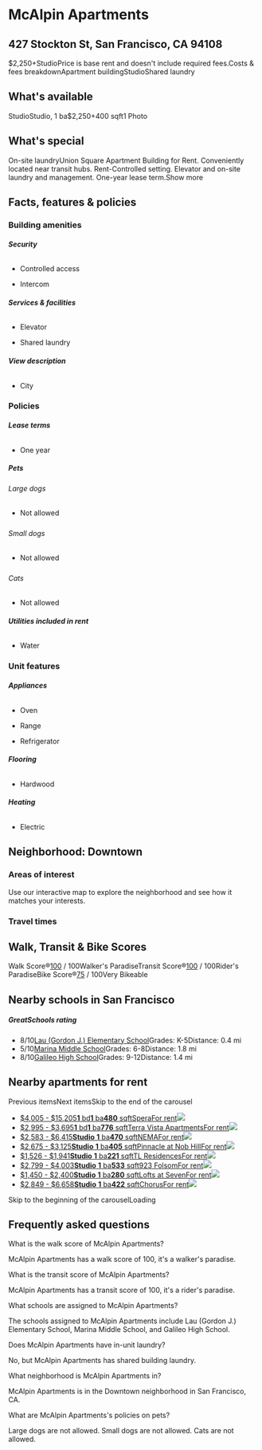 
# McAlpin Apartments

## 427 Stockton St, San Francisco, CA 94108

$2,250+StudioPrice is base rent and doesn't include required fees.Costs & fees breakdownApartment buildingStudioShared laundry
## What's available

StudioStudio, 1 ba$2,250+400 sqft1 Photo
## What's special

On-site laundryUnion Square Apartment Building for Rent.
Conveniently located near transit hubs.
Rent-Controlled setting.
Elevator and on-site laundry and management.
One-year lease term.Show more
## Facts, features & policies

### Building amenities

##### Security

######

* Controlled access

* Intercom
##### Services & facilities

######

* Elevator

* Shared laundry
##### View description

######

* City
### Policies

##### Lease terms

######

* One year
##### Pets

###### Large dogs

* Not allowed
#####

###### Small dogs

* Not allowed
#####

###### Cats

* Not allowed
##### Utilities included in rent

######

* Water
### Unit features

##### Appliances

######

* Oven

* Range

* Refrigerator
##### Flooring

######

* Hardwood
##### Heating

######

* Electric
## Neighborhood: Downtown

### Areas of interest

Use our interactive map to explore the neighborhood and see how it matches your interests.

### Travel times

## Walk, Transit & Bike Scores

Walk Score®[100](https://www.walkscore.com/score/loc/lat%3D37.7900/lng%3D-122.4073/?utm_source=zillow2.com&utm_medium=ws_api&utm_campaign=ws_api) / 100Walker's ParadiseTransit Score®[100](https://www.walkscore.com/score/loc/lat%3D37.7900/lng%3D-122.4073/?utm_source=zillow2.com&utm_medium=ts_api&utm_campaign=ts_api) / 100Rider's ParadiseBike Score®[75](https://www.walkscore.com/score/loc/lat%3D37.7900/lng%3D-122.4073/?utm_source=zillow2.com&utm_medium=ws_api&utm_campaign=ws_api) / 100Very Bikeable
## Nearby schools in San Francisco

##### GreatSchools rating

* 8/10[Lau (Gordon J.) Elementary School](https://www.greatschools.org/california/san-francisco/6389-Lau-Gordon-J.-Elementary-School/)Grades: K-5Distance: 0.4 mi
* 5/10[Marina Middle School](https://www.greatschools.org/california/san-francisco/6400-Marina-Middle-School/)Grades: 6-8Distance: 1.8 mi
* 8/10[Galileo High School](https://www.greatschools.org/california/san-francisco/6369-Galileo-High-School/)Grades: 9-12Distance: 1.4 mi
## Nearby apartments for rent

Previous itemsNext itemsSkip to the end of the carousel

* [$4,005 - $15,205**1**  bd**1**  ba**480** sqftSperaFor rent![](https://photos.zillowstatic.com/fp/c533fadfacdbb3370e48d71fe7826adf-p_d.jpg)](/apartments/san-francisco-ca/spera/CgGxyh/)
* [$2,995 - $3,695**1**  bd**1**  ba**776** sqftTerra Vista ApartmentsFor rent![](https://photos.zillowstatic.com/fp/3f157b6a1973689c5f615f09adcb1e66-p_d.jpg)](/apartments/san-francisco-ca/terra-vista-apartments/5XjRrp/)
* [$2,583 - $6,415**Studio**  **1**  ba**470** sqftNEMAFor rent![](https://photos.zillowstatic.com/fp/f042533625b95dd94fd5f2d0cbeddd3c-p_d.jpg)](/apartments/san-francisco-ca/nema/CjpwdL/)
* [$2,675 - $3,125**Studio**  **1**  ba**405** sqftPinnacle at Nob HillFor rent![](https://photos.zillowstatic.com/fp/e703a74305881a06ad57ca56b2441cb6-p_d.jpg)](/apartments/san-francisco-ca/pinnacle-at-nob-hill/5XjKtN/)
* [$1,526 - $1,941**Studio**  **1**  ba**221** sqftTL ResidencesFor rent![](https://photos.zillowstatic.com/fp/b5c5a8de3fb95be52e41386d04f6b7a3-p_d.jpg)](/apartments/san-francisco-ca/tl-residences/9NJqgD/)
* [$2,799 - $4,003**Studio**  **1**  ba**533** sqft923 FolsomFor rent![](https://photos.zillowstatic.com/fp/2f8e6ec0010a0b57f43a80f45e24b76d-p_d.jpg)](/apartments/san-francisco-ca/923-folsom/5Yy6Np/)
* [$1,450 - $2,400**Studio**  **1**  ba**280** sqftLofts at SevenFor rent![](https://photos.zillowstatic.com/fp/284f514f89e4ddd5172f3ee8ef9eec21-p_d.jpg)](/apartments/san-francisco-ca/lofts-at-seven/CjjC3T/)
* [$2,849 - $6,658**Studio**  **1**  ba**422** sqftChorusFor rent![](https://photos.zillowstatic.com/fp/d0cb4bbd68c75401a1c438ff51b6edc3-p_d.jpg)](/apartments/san-francisco-ca/chorus/ChGdPx/)

Skip to the beginning of the carouselLoading
## Frequently asked questions

What is the walk score of McAlpin Apartments?

McAlpin Apartments has a walk score of 100, it's a walker's paradise.

What is the transit score of McAlpin Apartments?

McAlpin Apartments has a transit score of 100, it's a rider's paradise.

What schools are assigned to McAlpin Apartments?

The schools assigned to McAlpin Apartments include Lau (Gordon J.) Elementary School, Marina Middle School, and Galileo High School.

Does McAlpin Apartments have in-unit laundry?

No, but McAlpin Apartments has shared building laundry.

What neighborhood is McAlpin Apartments in?

McAlpin Apartments is in the Downtown neighborhood in San Francisco, CA.

What are McAlpin Apartments's policies on pets?

Large dogs are not allowed. Small dogs are not allowed. Cats are not allowed.
